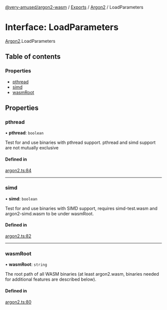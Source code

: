 [@very-amused/argon2-wasm](../README.md) / [Exports](../modules.md) / [Argon2](../modules/Argon2.md) / LoadParameters

# Interface: LoadParameters

[Argon2](../modules/Argon2.md).LoadParameters

## Table of contents

### Properties

- [pthread](Argon2.LoadParameters.md#pthread)
- [simd](Argon2.LoadParameters.md#simd)
- [wasmRoot](Argon2.LoadParameters.md#wasmroot)

## Properties

### pthread

• **pthread**: `boolean`

Test for and use binaries with pthread support. pthread and simd support are not mutually exclusive

#### Defined in

[argon2.ts:84](https://github.com/very-amused/argon2-wasm/blob/9da2389/src/argon2.ts#L84)

___

### simd

• **simd**: `boolean`

Test for and use binaries with SIMD support, requires simd-test.wasm and argon2-simd.wasm to be under wasmRoot.

#### Defined in

[argon2.ts:82](https://github.com/very-amused/argon2-wasm/blob/9da2389/src/argon2.ts#L82)

___

### wasmRoot

• **wasmRoot**: `string`

The root path of all WASM binaries (at least argon2.wasm, binaries needed for additional features are described below).

#### Defined in

[argon2.ts:80](https://github.com/very-amused/argon2-wasm/blob/9da2389/src/argon2.ts#L80)

